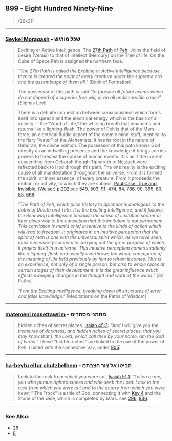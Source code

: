 ## 899 - Eight Hundred Ninety-Nine
> (29x31)

---

### [Seykel Moragash](/keys/ShKL.MVRGSh) - שכל מורגש
> Exciting or Active Intelligence. The [27th Path](27) of [Peh](/keys/P). Joins the field of desire (Venus) to that of intellect (Mercury) on the Tree of life. On the Cube of Space Peh is assigned the northern face.

> *"The 27th Path is called the Exciting or Active Intelligence because thence is created the spirit of every creature under the supreme orb and the assemblage of them all."* [Book of Formation]

> The possessor of this path is said *"to foresee all future events which do not depend of a superior free will, or an all undiscernible cause"* [Eliphas Levi]

> There is a definite connection between consciousness which forms itself into speech and the electrical energy which is the basis of all activity -- the "Word of Life," the whirling breath that emanates and returns like a lighting-flash. The power of Peh is that of the Mars-force, an electrical fluidic aspect of the cosmic mind-stuff, identical to the fiery "water" of the Alchemists. It has its root in the nature of Geburah, the divine volition. The possessor of this path knows God directly as an indwelling presence and the knowledge it brings carries powers to forecast the course of human events. It is as if the current descending from Geburah though Tiphareth to Netzach were reflected back to Hod through this path. The one reality is the exciting cause of all manifestation throughout the universe. From it is formed the spirit, or inner essence, of every creature. From it proceeds the motion, or activity, to which they are subject. [Paul Case: True and Invisible, (Weiser) p.202](https://archive.org/stream/PaulFosterCase-TheTrueAndInvisibleRosicrucianOrder4thEd-1985#page/n208) see [549](549), [503](503), [91](91), [474](474), [84](84), [786](786), [90](90), [395](395), [80](80), [85](85), [696](696).

> *"The Path of Peh, which joins Victory to Splendor is analogous to the paths of Daleth and Teth. It is the Exciting Intelligence, and it follows the Renewing Intelligence because the sense of limitation sooner or later gives way to the conviction that this limitation is not permanent. This conviction is man's chief incentive to the kinds of action which will lead to freedom. It originates in an intuitive perception that the spirit of man is one with the universal spirit which, as we have seen, must necessarily succeed in carrying out the great purpose of which it project itself in a universe. This intuitive perception comes suddenly like a lighting-flash and usually overthrows the whole conception of the meaning of life held previously by him to whom it comes. This is an experience, not only of a single person, but also to whole races at certain stages of their development. It is the great influence which effects sweeping changes in the thought and work of the world."* [32 Paths]

> *"I am the Exciting Intelligence, breaking down all structures of error and false knowledge."* [Meditations on the Paths of Wisdom]

---

### [matemeni masettawrim](/keys/MTMNI.MSThRIM) - מתמני מסתרים
> hidden riches of secret places. [Isaiah 45:3](http://biblehub.com/isaiah/45-3.htm): *"And I will give you the treasures of darkness, and hidden riches of secret places, that you may know that I, the Lord, which call thee by your name, am the God of Israel."* These "hidden riches" are linked to the use of the power of Peh. (Listed with the connective Vav, under [905](905))

---

### [ha-beytu eltur chutzbethem](/keys/HBITV.AL-TzVR.ChTzBThM) - הביטו אל צור חצבתם
> Look to the rock from which you were cut. [Isaiah 51:1](http://biblehub.com/isaiah/5-1.htm): *"Listen to me, you who pursue righteousness and who seek the Lord: Look to the rock from which you were cut and to the quarry from which you were hewn;"* The "rock" is a title of God, connecting it with [Key 4](4) and the Stone of the wise, which is completed by Mars. see [296](296), [836](836).

---

### See Also:

- [26](26)
- [8](8)